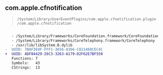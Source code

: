 ## com.apple.cfnotification

> `/System/Library/UserEventPlugins/com.apple.cfnotification.plugin/com.apple.cfnotification`

```diff

   - /System/Library/Frameworks/CoreFoundation.framework/CoreFoundation
   - /System/Library/Frameworks/CoreTelephony.framework/CoreTelephony
   - /usr/lib/libSystem.B.dylib
-  UUID: 7BAF3E8F-FFF1-3656-A366-C821460CEC4C
+  UUID: ADF04429-26C3-3263-A179-D2F62E7BF559
   Functions: 7
   Symbols:   43
   CStrings:  13

```
